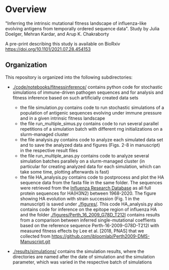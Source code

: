 # Overview

"Inferring the intrinsic mutational fitness landscape of influenza-like evolving antigens from temporally ordered sequence data".
Study by Julia Doelger, Mehran Kardar, and Arup K. Chakraborty

A pre-print describing this study is available on BioRxiv https://doi.org/10.1101/2021.07.28.454153

## Organization

This repository is organized into the following subdirectories:

- [./code/notebooks/fitnessinference/](./code/notebooks/fitnessinference/) contains python code for stochastic simulations of immune-driven pathogen sequences and for analysis and fitness inference based on such artificially created data sets
    - the file simulation.py contains code to run stochastic simulations of a population of antigenic sequences evolving under immune pressure and in a given intrinsic fitness landscape
    - the file run_multiple_simus.py contains code to run several parallel repetitions of a simulation batch with different rng initializations on a slurm-managed cluster
    - the file analysis.py contains code to analyze each simulated data set and to save the analyzed data and figures (Figs. 2-8 in manuscript) in the respective result files
    - the file run_multiple_anas.py contains code to analyze several simulation batches parallely on a slurm-managed cluster (in particular for creating analyzed data for each simulation, which can take some time, plotting afterwards is fast)
    - the file HA_analysis.py contains code to postprocess and plot the HA sequence data from the fasta file in the same folder. The sequences were retrieved from the [Influenza Research Database](https://www.fludb.org/) as all full protein sequences for HA(H3N2) between 1968-2020. The figure showing HA evolution with strain succession (Fig. 1 in the manuscript) is saved under [./figures/](./figures/). This code HA_analysis.py also contains code for inference on the epitope region of influenza HA and the folder [./figures/Perth_16_2009_G78D_T212I](./figures/Perth_16_2009_G78D_T212I) contains results from a comparison between inferred single-mutational coeffients based on the reference sequence Perth-16-2009-G78D-T212I with measured fitness effects by Lee et al. [2018, PNAS] that we collected from https://github.com/jbloomlab/Perth2009-DMS-Manuscript.git

- [./results/simulations/](./results/simulations/) contains the simulation results, where the directories are named after the date of simulation and the simulation parameter, which was varied in the respective batch of simulations
